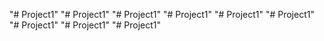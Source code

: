 "# Project1" 
"# Project1" 
"# Project1" 
"# Project1" 
"# Project1" 
"# Project1" 
"# Project1" 
"# Project1" 
"# Project1" 
